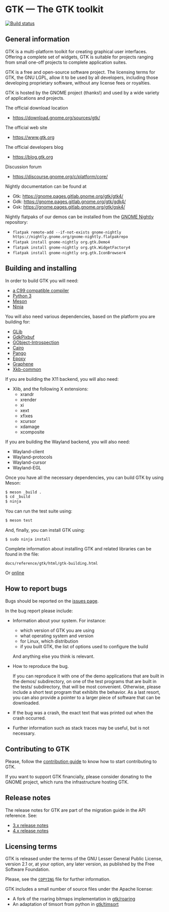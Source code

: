 GTK — The GTK toolkit
=====================

[![Build status](https://gitlab.gnome.org/GNOME/gtk/badges/master/pipeline.svg)](https://gitlab.gnome.org/GNOME/gtk/-/commits/master)

General information
-------------------

GTK is a multi-platform toolkit for creating graphical user interfaces.
Offering a complete set of widgets, GTK is suitable for projects ranging
from small one-off projects to complete application suites.

GTK is a free and open-source software project. The licensing terms
for GTK, the GNU LGPL, allow it to be used by all developers, including those
developing proprietary software, without any license fees or royalties.

GTK is hosted by the GNOME project (thanks!) and used by a wide variety
of applications and projects.

The official download location

  - https://download.gnome.org/sources/gtk/

The official web site

  - https://www.gtk.org

The official developers blog

  - https://blog.gtk.org

Discussion forum

  - https://discourse.gnome.org/c/platform/core/

Nightly documentation can be found at
  - Gtk: https://gnome.pages.gitlab.gnome.org/gtk/gtk4/
  - Gdk: https://gnome.pages.gitlab.gnome.org/gtk/gdk4/
  - Gsk: https://gnome.pages.gitlab.gnome.org/gtk/gsk4/

Nightly flatpaks of our demos can be installed from the
[GNOME Nightly](https://wiki.gnome.org/Apps/Nightly) repository:
  - `flatpak remote-add --if-not-exists gnome-nightly https://nightly.gnome.org/gnome-nightly.flatpakrepo` 
  - `flatpak install gnome-nightly org.gtk.Demo4`
  - `flatpak install gnome-nightly org.gtk.WidgetFactory4`
  - `flatpak install gnome-nightly org.gtk.IconBrowser4`

Building and installing
-----------------------

In order to build GTK you will need:

  - [a C99 compatible compiler](https://wiki.gnome.org/Projects/GLib/CompilerRequirements)
  - [Python 3](https://www.python.org/)
  - [Meson](http://mesonbuild.com)
  - [Ninja](https://ninja-build.org)

You will also need various dependencies, based on the platform you are
building for:

  - [GLib](https://download.gnome.org/sources/glib/)
  - [GdkPixbuf](https://download.gnome.org/sources/gdk-pixbuf/)
  - [GObject-Introspection](https://download.gnome.org/sources/gobject-introspection/)
  - [Cairo](https://www.cairographics.org/)
  - [Pango](https://download.gnome.org/sources/pango/)
  - [Epoxy](https://github.com/anholt/libepoxy)
  - [Graphene](https://github.com/ebassi/graphene)
  - [Xkb-common](https://github.com/xkbcommon/libxkbcommon)

If you are building the X11 backend, you will also need:

  - Xlib, and the following X extensions:
    - xrandr
    - xrender
    - xi
    - xext
    - xfixes
    - xcursor
    - xdamage
    - xcomposite

If you are building the Wayland backend, you will also need:

  - Wayland-client
  - Wayland-protocols
  - Wayland-cursor
  - Wayland-EGL

Once you have all the necessary dependencies, you can build GTK by using
Meson:

```sh
$ meson _build .
$ cd _build
$ ninja
```

You can run the test suite using:

```sh
$ meson test
```

And, finally, you can install GTK using:

```
$ sudo ninja install
```

Complete information about installing GTK and related libraries
can be found in the file:

```
docs/reference/gtk/html/gtk-building.html
```

Or [online](https://developer.gnome.org/gtk4/stable/gtk-building.html)

How to report bugs
------------------

Bugs should be reported on the [issues page](https://gitlab.gnome.org/GNOME/gtk/issues/new).

In the bug report please include:

* Information about your system. For instance:

   - which version of GTK you are using
   - what operating system and version
   - for Linux, which distribution
   - if you built GTK, the list of options used to configure the build

  And anything else you think is relevant.

* How to reproduce the bug.

  If you can reproduce it with one of the demo applications that are
  built in the demos/ subdirectory, on one of the test programs that
  are built in the tests/ subdirectory, that will be most convenient.
  Otherwise, please include a short test program that exhibits the
  behavior. As a last resort, you can also provide a pointer to a
  larger piece of software that can be downloaded.

* If the bug was a crash, the exact text that was printed out
  when the crash occurred.

* Further information such as stack traces may be useful, but
  is not necessary.

Contributing to GTK
-------------------

Please, follow the [contribution guide](./CONTRIBUTING.md) to know how to
start contributing to GTK.

If you want to support GTK financially, please consider donating to
the GNOME project, which runs the infrastructure hosting GTK.

Release notes
-------------

The release notes for GTK are part of the migration guide in the API
reference. See:

 - [3.x release notes](https://developer.gnome.org/gtk3/stable/gtk-migrating-2-to-3.html)
 - [4.x release notes](https://docs.gtk.org/gtk4/migrating-3to4.html)

Licensing terms
---------------

GTK is released under the terms of the GNU Lesser General Public License,
version 2.1 or, at your option, any later version, as published by the Free
Software Foundation.

Please, see the [`COPYING`](./COPYING) file for further information.

GTK includes a small number of source files under the Apache license:
- A fork of the roaring bitmaps implementation in [gtk/roaring](./gtk/roaring)
- An adaptation of timsort from python in [gtk/timsort](./gtk/timsort)
